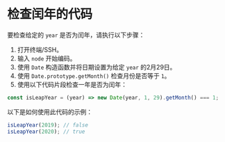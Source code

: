 # 检查闰年的代码

要检查给定的 `year` 是否为闰年，请执行以下步骤：

1. 打开终端/SSH。
2. 输入 `node` 开始编码。
3. 使用 `Date` 构造函数并将日期设置为给定 `year` 的2月29日。
4. 使用 `Date.prototype.getMonth()` 检查月份是否等于 `1`。
5. 使用以下代码片段检查一年是否为闰年：

```js
const isLeapYear = (year) => new Date(year, 1, 29).getMonth() === 1;
```

以下是如何使用此代码的示例：

```js
isLeapYear(2019); // false
isLeapYear(2020); // true
```
